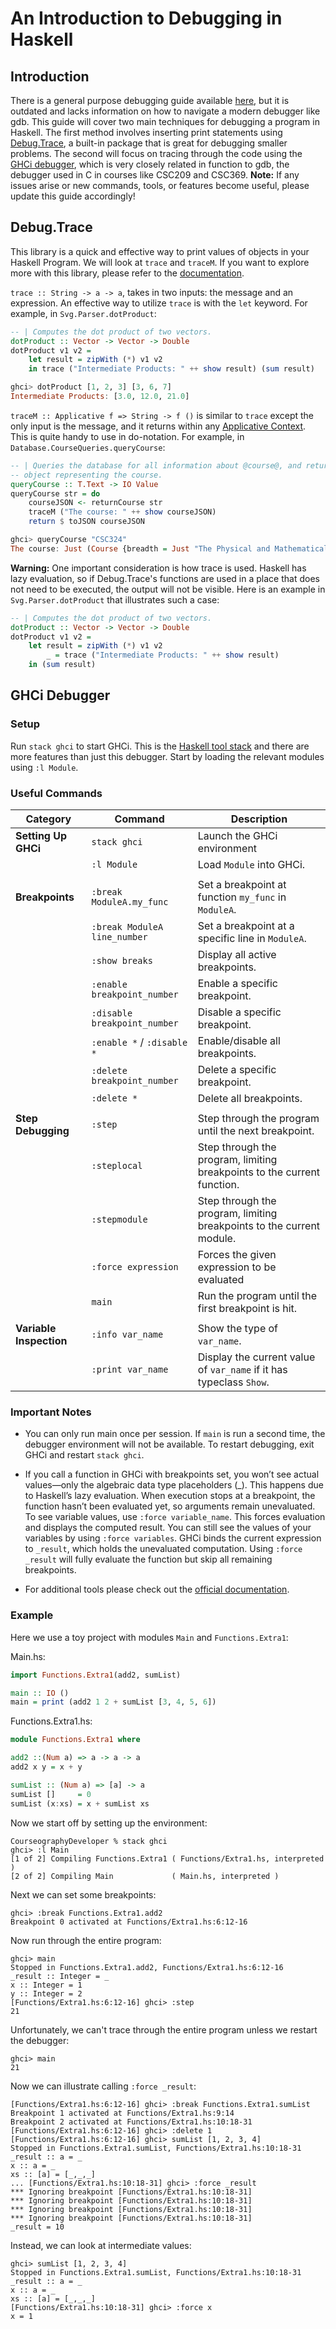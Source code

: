 # An Introduction to Debugging in Haskell

## Introduction

There is a general purpose debugging guide available [here](https://wiki.haskell.org/Debugging), but it is outdated and lacks information on how to navigate a modern debugger like gdb.
This guide will cover two main techniques for debugging a program in Haskell.
The first method involves inserting print statements using [Debug.Trace](https://hackage.haskell.org/package/base-4.21.0.0/docs/Debug-Trace.html), a built-in package that is great for debugging smaller problems.
The second will focus on tracing through the code using the [GHCi debugger](https://downloads.haskell.org/ghc/latest/docs/users_guide/ghci.html#the-ghci-debugger), which is very closely related in function to gdb, the debugger used in C in courses like CSC209 and CSC369.
**Note:** If any issues arise or new commands, tools, or features become useful, please update this guide accordingly!

## Debug.Trace

This library is a quick and effective way to print values of objects in your Haskell Program.
We will look at `trace` and `traceM`.
If you want to explore more with this library, please refer to the [documentation](https://hackage.haskell.org/package/base-4.21.0.0/docs/Debug-Trace.html).

`trace :: String -> a -> a`, takes in two inputs: the message and an expression.
An effective way to utilize `trace` is with the `let` keyword.
For example, in `Svg.Parser.dotProduct`:

```haskell
-- | Computes the dot product of two vectors.
dotProduct :: Vector -> Vector -> Double
dotProduct v1 v2 =
    let result = zipWith (*) v1 v2
    in trace ("Intermediate Products: " ++ show result) (sum result)

ghci> dotProduct [1, 2, 3] [3, 6, 7]
Intermediate Products: [3.0, 12.0, 21.0]
```

`traceM :: Applicative f => String -> f ()` is similar to `trace` except the only input is the message, and it returns within any [Applicative Context](https://learnyouahaskell.github.io/functors-applicative-functors-and-monoids.html#applicative-functors).
This is quite handy to use in do-notation.
For example, in `Database.CourseQueries.queryCourse`:

```haskell
-- | Queries the database for all information about @course@, and returns a JSON
-- object representing the course.
queryCourse :: T.Text -> IO Value
queryCourse str = do
    courseJSON <- returnCourse str
    traceM ("The course: " ++ show courseJSON)
    return $ toJSON courseJSON

ghci> queryCourse "CSC324"
The course: Just (Course {breadth = Just "The Physical and Mathematical...)
```

**Warning:** One important consideration is how trace is used.
Haskell has lazy evaluation, so if Debug.Trace's functions are used in a place that does not need to be executed, the output will not be visible.
Here is an example in `Svg.Parser.dotProduct` that illustrates such a case:

```haskell
-- | Computes the dot product of two vectors.
dotProduct :: Vector -> Vector -> Double
dotProduct v1 v2 =
    let result = zipWith (*) v1 v2
        _ = trace ("Intermediate Products: " ++ show result)
    in (sum result)
```

## GHCi Debugger

### Setup

Run `stack ghci` to start GHCi.
This is the [Haskell tool stack](https://downloads.haskell.org/ghc/latest/docs/users_guide/ghci.html#) and there are more features than just this debugger.
Start by loading the relevant modules using `:l Module`.

### Useful Commands

| **Category**            | **Command**                  | **Description**                                                         |
| ----------------------- | ---------------------------- | ----------------------------------------------------------------------- |
| **Setting Up GHCi**     | `stack ghci`                 | Launch the GHCi environment                                             |
|                         | `:l Module`                  | Load `Module` into GHCi.                                                |
|                         |                              |                                                                         |
| **Breakpoints**         | `:break ModuleA.my_func`     | Set a breakpoint at function `my_func` in `ModuleA`.                    |
|                         | `:break ModuleA line_number` | Set a breakpoint at a specific line in `ModuleA`.                       |
|                         | `:show breaks`               | Display all active breakpoints.                                         |
|                         | `:enable breakpoint_number`  | Enable a specific breakpoint.                                           |
|                         | `:disable breakpoint_number` | Disable a specific breakpoint.                                          |
|                         | `:enable *` / `:disable *`   | Enable/disable all breakpoints.                                         |
|                         | `:delete breakpoint_number`  | Delete a specific breakpoint.                                           |
|                         | `:delete *`                  | Delete all breakpoints.                                                 |
|                         |                              |                                                                         |
| **Step Debugging**      | `:step`                      | Step through the program until the next breakpoint.                     |
|                         | `:steplocal`                 | Step through the program, limiting breakpoints to the current function. |
|                         | `:stepmodule`                | Step through the program, limiting breakpoints to the current module.   |
|                         | `:force expression`          | Forces the given expression to be evaluated                             |
|                         | `main`                       | Run the program until the first breakpoint is hit.                      |
|                         |                              |                                                                         |
| **Variable Inspection** | `:info var_name`             | Show the type of `var_name`.                                            |
|                         | `:print var_name`            | Display the current value of `var_name` if it has typeclass `Show`.     |

### Important Notes

- You can only run main once per session.
  If `main` is run a second time, the debugger environment will not be available.
  To restart debugging, exit GHCi and restart `stack ghci`.

- If you call a function in GHCi with breakpoints set, you won’t see actual values—only the algebraic data type placeholders (\_).
  This happens due to Haskell’s lazy evaluation.
  When execution stops at a breakpoint, the function hasn’t been evaluated yet, so arguments remain unevaluated.
  To see variable values, use `:force variable_name`.
  This forces evaluation and displays the computed result.
  You can still see the values of your variables by using `:force variables`.
  GHCi binds the current expression to `_result`, which holds the unevaluated computation.
  Using `:force _result` will fully evaluate the function but skip all remaining breakpoints.

- For additional tools please check out the [official documentation](https://downloads.haskell.org/ghc/latest/docs/users_guide/ghci.html#the-ghci-debugger).

### Example

Here we use a toy project with modules `Main` and `Functions.Extra1`:

Main.hs:

```haskell
import Functions.Extra1(add2, sumList)

main :: IO ()
main = print (add2 1 2 + sumList [3, 4, 5, 6])
```

Functions.Extra1.hs:

```haskell
module Functions.Extra1 where

add2 ::(Num a) => a -> a -> a
add2 x y = x + y

sumList :: (Num a) => [a] -> a
sumList []     = 0
sumList (x:xs) = x + sumList xs
```

Now we start off by setting up the environment:

```
CourseographyDeveloper % stack ghci
ghci> :l Main
[1 of 2] Compiling Functions.Extra1 ( Functions/Extra1.hs, interpreted )
[2 of 2] Compiling Main             ( Main.hs, interpreted )
```

Next we can set some breakpoints:

```
ghci> :break Functions.Extra1.add2
Breakpoint 0 activated at Functions/Extra1.hs:6:12-16
```

Now run through the entire program:

```
ghci> main
Stopped in Functions.Extra1.add2, Functions/Extra1.hs:6:12-16
_result :: Integer = _
x :: Integer = 1
y :: Integer = 2
[Functions/Extra1.hs:6:12-16] ghci> :step
21
```

Unfortunately, we can't trace through the entire program unless we restart the debugger:

```
ghci> main
21
```

Now we can illustrate calling `:force _result`:

```
[Functions/Extra1.hs:6:12-16] ghci> :break Functions.Extra1.sumList
Breakpoint 1 activated at Functions/Extra1.hs:9:14
Breakpoint 2 activated at Functions/Extra1.hs:10:18-31
[Functions/Extra1.hs:6:12-16] ghci> :delete 1
[Functions/Extra1.hs:6:12-16] ghci> sumList [1, 2, 3, 4]
Stopped in Functions.Extra1.sumList, Functions/Extra1.hs:10:18-31
_result :: a = _
x :: a = _
xs :: [a] = [_,_,_]
... [Functions/Extra1.hs:10:18-31] ghci> :force _result
*** Ignoring breakpoint [Functions/Extra1.hs:10:18-31]
*** Ignoring breakpoint [Functions/Extra1.hs:10:18-31]
*** Ignoring breakpoint [Functions/Extra1.hs:10:18-31]
*** Ignoring breakpoint [Functions/Extra1.hs:10:18-31]
_result = 10
```

Instead, we can look at intermediate values:

```
ghci> sumList [1, 2, 3, 4]
Stopped in Functions.Extra1.sumList, Functions/Extra1.hs:10:18-31
_result :: a = _
x :: a = _
xs :: [a] = [_,_,_]
[Functions/Extra1.hs:10:18-31] ghci> :force x
x = 1
```
